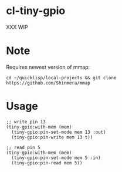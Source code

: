# cl-tiny-gpio

XXX WIP

# Note

Requires newest version of mmap:

``` shell
cd ~/quicklisp/local-projects && git clone https://github.com/Shinmera/mmap
```

# Usage

``` common-lisp
;; write pin 13
(tiny-gpio:with-mem (mem)
  (tiny-gpio:pin-set-mode mem 13 :out)
  (tiny-gpio:pin-write mem 13 t))

;; read pin 5
(tiny-gpio:with-mem (mem)
  (tiny-gpio:pin-set-mode mem 5 :in)
  (tiny-gpio:pin-read mem 5))
```
